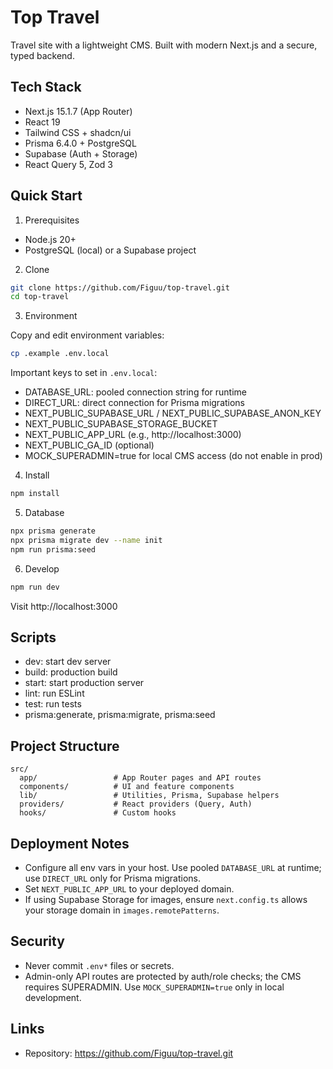 # Top Travel

Travel site with a lightweight CMS. Built with modern Next.js and a secure, typed backend.

## Tech Stack

- Next.js 15.1.7 (App Router)
- React 19
- Tailwind CSS + shadcn/ui
- Prisma 6.4.0 + PostgreSQL
- Supabase (Auth + Storage)
- React Query 5, Zod 3

## Quick Start

1. Prerequisites

- Node.js 20+
- PostgreSQL (local) or a Supabase project

2. Clone

```bash
git clone https://github.com/Figuu/top-travel.git
cd top-travel
```

3. Environment

Copy and edit environment variables:

```bash
cp .example .env.local
```

Important keys to set in `.env.local`:

- DATABASE_URL: pooled connection string for runtime
- DIRECT_URL: direct connection for Prisma migrations
- NEXT_PUBLIC_SUPABASE_URL / NEXT_PUBLIC_SUPABASE_ANON_KEY
- NEXT_PUBLIC_SUPABASE_STORAGE_BUCKET
- NEXT_PUBLIC_APP_URL (e.g., http://localhost:3000)
- NEXT_PUBLIC_GA_ID (optional)
- MOCK_SUPERADMIN=true for local CMS access (do not enable in prod)

4. Install

```bash
npm install
```

5. Database

```bash
npx prisma generate
npx prisma migrate dev --name init
npm run prisma:seed
```

6. Develop

```bash
npm run dev
```

Visit http://localhost:3000

## Scripts

- dev: start dev server
- build: production build
- start: start production server
- lint: run ESLint
- test: run tests
- prisma:generate, prisma:migrate, prisma:seed

## Project Structure

```
src/
  app/                 # App Router pages and API routes
  components/          # UI and feature components
  lib/                 # Utilities, Prisma, Supabase helpers
  providers/           # React providers (Query, Auth)
  hooks/               # Custom hooks
```

## Deployment Notes

- Configure all env vars in your host. Use pooled `DATABASE_URL` at runtime; use `DIRECT_URL` only for Prisma migrations.
- Set `NEXT_PUBLIC_APP_URL` to your deployed domain.
- If using Supabase Storage for images, ensure `next.config.ts` allows your storage domain in `images.remotePatterns`.

## Security

- Never commit `.env*` files or secrets.
- Admin-only API routes are protected by auth/role checks; the CMS requires SUPERADMIN. Use `MOCK_SUPERADMIN=true` only in local development.

## Links

- Repository: https://github.com/Figuu/top-travel.git
